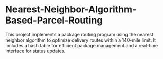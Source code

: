 # Nearest-Neighbor-Algorithm-Based-Parcel-Routing
This project implements a package routing program using the nearest neighbor algorithm to optimize delivery routes within a 140-mile limit. It includes a hash table for efficient package management and a real-time interface for status updates.
